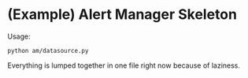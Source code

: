 # (Example) Alert Manager Skeleton


Usage:

```
python am/datasource.py
```

Everything is lumped together in one file right now because of laziness.
